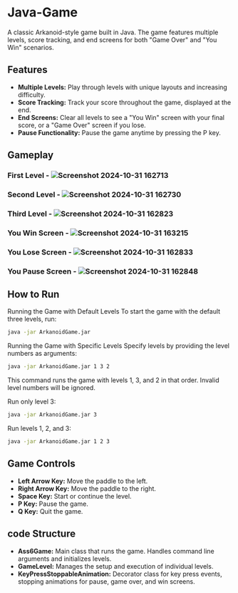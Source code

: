 # Java-Game
A classic Arkanoid-style game built in Java. The game features multiple levels, score tracking, and end screens for both "Game Over" and "You Win" scenarios.

## Features
- **Multiple Levels:** Play through levels with unique layouts and increasing difficulty.
- **Score Tracking:** Track your score throughout the game, displayed at the end.
- **End Screens:** Clear all levels to see a "You Win" screen with your final score, or a "Game Over" screen if you lose.
- **Pause Functionality:** Pause the game anytime by pressing the P key.
## Gameplay

### First Level - ![Screenshot 2024-10-31 162713](https://github.com/user-attachments/assets/21792f3f-a571-4a0b-9fbd-52a0300fdce0)

### Second Level - ![Screenshot 2024-10-31 162730](https://github.com/user-attachments/assets/f7513579-124c-40d8-acd5-9b21aa3909cc)

### Third Level - ![Screenshot 2024-10-31 162823](https://github.com/user-attachments/assets/43ab1aef-4974-459f-87da-7acfb379599d)

### You Win Screen - ![Screenshot 2024-10-31 163215](https://github.com/user-attachments/assets/82c680c4-c154-470a-a29b-6c44826d1657)

### You Lose Screen - ![Screenshot 2024-10-31 162833](https://github.com/user-attachments/assets/4585bcb3-2622-43d0-9afd-9fc85333ee3f)

### You Pause Screen - ![Screenshot 2024-10-31 162848](https://github.com/user-attachments/assets/62ddf464-2deb-4dcc-af97-771fa4504269)


## How to Run
Running the Game with Default Levels
To start the game with the default three levels, run:

```sh
java -jar ArkanoidGame.jar
```
Running the Game with Specific Levels
Specify levels by providing the level numbers as arguments:

```sh
java -jar ArkanoidGame.jar 1 3 2
```
This command runs the game with levels 1, 3, and 2 in that order. Invalid level numbers will be ignored.

Run only level 3:
```sh
java -jar ArkanoidGame.jar 3
```

Run levels 1, 2, and 3:

```sh
java -jar ArkanoidGame.jar 1 2 3
```

## Game Controls
- **Left Arrow Key:** Move the paddle to the left.
- **Right Arrow Key:** Move the paddle to the right.
- **Space Key:** Start or continue the level.
- **P Key:** Pause the game.
- **Q Key:** Quit the game.
## code Structure
- **Ass6Game:** Main class that runs the game. Handles command line arguments and initializes levels.
- **GameLevel:** Manages the setup and execution of individual levels.
- **KeyPressStoppableAnimation:** Decorator class for key press events, stopping animations for pause, game over, and win screens.
